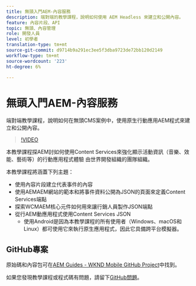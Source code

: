 ```yaml
---
title: 無頭入門AEM-內容服務
description: 端對端的教學課程，說明如何使用 AEM Headless 來建立和公開內容。
feature: 內容片段、API
topic: 無頭、內容管理
role: 開發人員
level: 初學者
translation-type: tm+mt
source-git-commit: d9714b9a291ec3ee5f3dba9723de72bb120d2149
workflow-type: tm+mt
source-wordcount: '223'
ht-degree: 6%

---
```



# 無頭入門AEM-內容服務

端對端教學課程，說明如何在無頭CMS案例中，使用原生行動應用AEM程式來建立和公開內容。

>[!VIDEO](https://video.tv.adobe.com/v/28315/?quality=12&learn=on)

本教學課程探AEM討如何使用Content Services來強化顯示活動資訊（音樂、效能、藝術等）的行動應用程式體驗 由世界開發組織的團隊組織。

本教學課程將涵蓋下列主題：

* 使用內容片段建立代表事件的內容
* 使用AEMAEM網站的範本和將事件資料公開為JSON的頁面來定義Content Services端點
* 探索WCMAEM核心元件如何用來讓行銷人員製作JSON端點
* 從行AEM動應用程式使用Content Services JSON
   * 使用Android是因為本教學課程的所有使用者（Windows、macOS和Linux）都可使用它來執行原生應用程式，因此它具備跨平台模擬器。

## GitHub專案

原始碼和內容包可在[AEM Guides - WKND Mobile GitHub Project](https://github.com/adobe/aem-guides-wknd-mobile)中找到。

如果您發現教學課程或程式碼有問題，請留下[GitHub問題](https://github.com/adobe/aem-guides-wknd-mobile/issues)。
